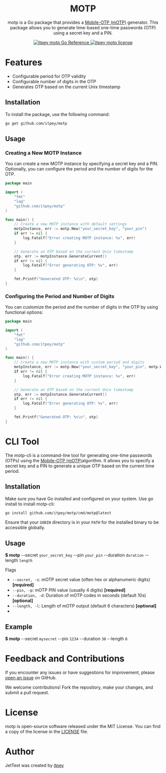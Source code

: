 [//]: # "Title: motp"
[//]: # "Author: itpey"
[//]: # "Attendees: itpey"
[//]: # "Tags: #itpey #go #motp #golang #go-lang #cli #password #otp"

<h1 align="center">
 MOTP
</h1>

<p align="center">
motp is a Go package that provides a <a href="https://motp.sourceforge.net">Mobile-OTP (mOTP)</a> generator. This package allows you to generate time-based one-time passwords (OTP) using a secret key and a PIN.
</p>

<p align="center">
  <a href="https://pkg.go.dev/github.com/itpey/motp">
    <img src="https://pkg.go.dev/badge/github.com/itpey/motp.svg" alt="itpey motp Go Reference">
  </a>
  <a href="https://github.com/itpey/motp/blob/main/LICENSE">
    <img src="https://img.shields.io/github/license/itpey/motp" alt="itpey motp license">
  </a>
</p>

# Features

- Configurable period for OTP validity
- Configurable number of digits in the OTP
- Generates OTP based on the current Unix timestamp

## Installation

To install the package, use the following command:

```bash
go get github.com/itpey/motp
```

## Usage

### Creating a New MOTP Instance

You can create a new MOTP instance by specifying a secret key and a PIN. Optionally, you can configure the period and the number of digits for the OTP.

```go
package main

import (
    "fmt"
    "log"
    "github.com/itpey/motp"
)

func main() {
    // Create a new MOTP instance with default settings
    motpInstance, err := motp.New("your_secret_key", "your_pin")
    if err != nil {
        log.Fatalf("Error creating MOTP instance: %v", err)
    }

    // Generate an OTP based on the current Unix timestamp
    otp, err := motpInstance.GenerateCurrent()
    if err != nil {
        log.Fatalf("Error generating OTP: %v", err)
    }

    fmt.Printf("Generated OTP: %s\n", otp)
}
```

### Configuring the Period and Number of Digits

You can customize the period and the number of digits in the OTP by using functional options:

```go
package main

import (
    "fmt"
    "log"
    "github.com/itpey/motp"
)

func main() {
    // Create a new MOTP instance with custom period and digits
    motpInstance, err := motp.New("your_secret_key", "your_pin", motp.WithPeriod(30), motp.WithDigits(8))
    if err != nil {
        log.Fatalf("Error creating MOTP instance: %v", err)
    }

    // Generate an OTP based on the current Unix timestamp
    otp, err := motpInstance.GenerateCurrent()
    if err != nil {
        log.Fatalf("Error generating OTP: %v", err)
    }

    fmt.Printf("Generated OTP: %s\n", otp)
}
```

# CLI Tool

The motp-cli is a command-line tool for generating one-time passwords (OTPs) using the <a href="https://motp.sourceforge.net">Mobile-OTP (mOTP)</a>algorithm. It allows you to specify a secret key and a PIN to generate a unique OTP based on the current time period.

## Installation

Make sure you have Go installed and configured on your system. Use go install to install motp-cli:

```bash
go install github.com/itpey/motp/cmd/motp@latest
```

Ensure that your `GOBIN` directory is in your `PATH` for the installed binary to be accessible globally.

## Usage

**$ motp** --secret `your_secret_key` --pin `your_pin` --duration `duration` --length `length`

Flags

- `--secret, -s`: mOTP secret value (often hex or alphanumeric digits) **[required]**
- `--pin, -p`: mOTP PIN value (usually 4 digits) **[required]**
- `--duration, -d`: Duration of mOTP codes in seconds (default 10s) **[optional]**
- `--length, -l`: Length of mOTP output (default 6 characters) **[optional]**
-

## Example

**$ motp** --secret `mysecret` --pin `1234` --duration `30` --length `8`

# Feedback and Contributions

If you encounter any issues or have suggestions for improvement, please [open an issue](https://github.com/itpey/motp/issues) on GitHub.

We welcome contributions! Fork the repository, make your changes, and submit a pull request.

# License

motp is open-source software released under the MIT License. You can find a copy of the license in the [LICENSE](https://github.com/itpey/motp/blob/main/LICENSE) file.

# Author

JetTest was created by [itpey](https://github.com/itpey)
